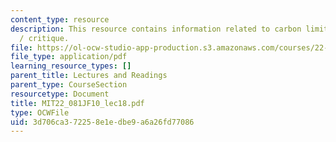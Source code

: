 ```yaml
---
content_type: resource
description: This resource contains information related to carbon limitation options
  / critique.
file: https://ol-ocw-studio-app-production.s3.amazonaws.com/courses/22-081j-introduction-to-sustainable-energy-fall-2010/3d706ca372258e1edbe9a6a26fd77086_MIT22_081JF10_lec18.pdf
file_type: application/pdf
learning_resource_types: []
parent_title: Lectures and Readings
parent_type: CourseSection
resourcetype: Document
title: MIT22_081JF10_lec18.pdf
type: OCWFile
uid: 3d706ca3-7225-8e1e-dbe9-a6a26fd77086
---
```

